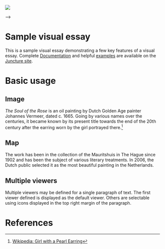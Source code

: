 <a href="https://juncture-digital.org"><img src="https://juncture-digital.org/images/ve-button.png"></a>

<param ve-config 
       title="Rappaccini's Daughter" 
       banner="https://iiif.juncture-digital.org/banner/?url=https://upload.wikimedia.org/wikipedia/commons/c/c4/John_William_Waterhouse_-_The_Soul_of_the_Rose%2C_1903.jpg" layout="vertical"

<!-- Entities discussed throughout the essay are typically defined before the essay text and
     are thus available in all text.  Entity identifiers (QIDs) can be found in either
     Wikipedia or Wikidata (https://www.wikidata.org)> -->
<param ve-entity eid="Q185372"> <!-- Girl with a Pearl Earring painting -->
<param ve-entity eid="Q41264"> <!-- Johannes Vermeer -->
<param ve-entity eid="Q221092"> <!-- Mauritshuis -->
<param ve-entity eid="Q36600"> <!-- The Hague -->

# Sample visual essay

This is a sample visual essay demonstrating a few key features of a visual essay.  Complete [Documentation](https://juncture-digital.org/docs) and helpful [examples](https://juncture-digital.org/examples) are available on the [Juncture site](https://juncture-digital.org).
<param ve-image 
       manifest="https://upload.wikimedia.org/wikipedia/commons/c/c4/John_William_Waterhouse_-_The_Soul_of_the_Rose%2C_1903.jpg">

# Basic usage

## Image

_The Soul of the Rose_ is an oil painting by Dutch Golden Age painter Johannes Vermeer, dated c. 1665. Going by various names over the centuries, it became known by its present title towards the end of the 20th century after the earring worn by the girl portrayed there.[^1]
<param ve-image 
       label="The Soul of the Rose" 
       description="painting by John William Waterhouse" 
       license="public domain" 
       url="https://upload.wikimedia.org/wikipedia/commons/c/c4/John_William_Waterhouse_-_The_Soul_of_the_Rose%2C_1903.jpg">

## Map

The work has been in the collection of the Mauritshuis in The Hague since 1902 and has been the subject of various literary treatments. In 2006, the Dutch public selected it as the most beautiful painting in the Netherlands.
<param ve-map center="Q36600" zoom="11" prefer-geojson>

## Multiple viewers

Multiple viewers may be defined for a single paragraph of text.  The first viewer defined is displayed as the default viewer.  Others are selectable using icons displayed in the top right margin of the paragraph.
<param ve-image 
       manifest="https://iiif.juncture-digital.org/manifest/6dd738aed85597cac540ad31dd5818e86ef7f2918c7b43a9eb3123d5538e6e4c">
<param ve-map center="Q36600" zoom="11">

# References

[^1]: [Wikipedia: Girl with a Pearl Earring](https://en.wikipedia.org/wiki/Girl_with_a_Pearl_Earring)

